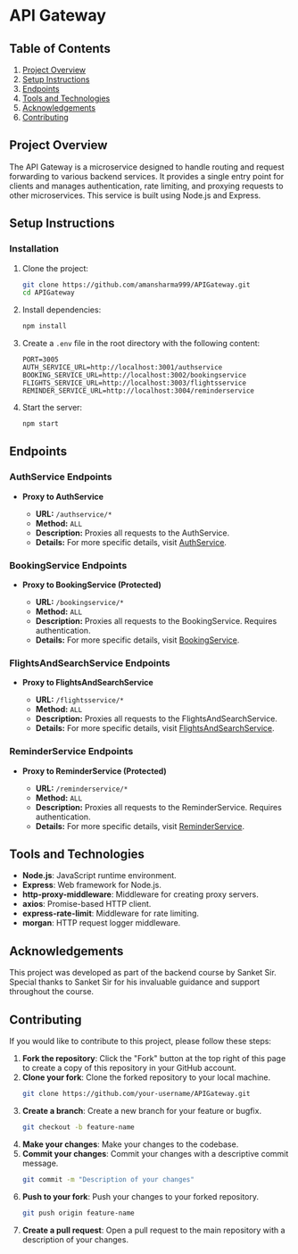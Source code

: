 # API Gateway

## Table of Contents

1. [Project Overview](#project-overview)
2. [Setup Instructions](#setup-instructions)
3. [Endpoints](#endpoints)
4. [Tools and Technologies](#tools-and-technologies)
5. [Acknowledgements](#acknowledgements)
6. [Contributing](#contributing)

## Project Overview

The API Gateway is a microservice designed to handle routing and request forwarding to various backend services. It provides a single entry point for clients and manages authentication, rate limiting, and proxying requests to other microservices. This service is built using Node.js and Express.

## Setup Instructions

### Installation

1. Clone the project:

   ```sh
   git clone https://github.com/amansharma999/APIGateway.git
   cd APIGateway
   ```

2. Install dependencies:

   ```sh
   npm install
   ```

3. Create a `.env` file in the root directory with the following content:

   ```env
   PORT=3005
   AUTH_SERVICE_URL=http://localhost:3001/authservice
   BOOKING_SERVICE_URL=http://localhost:3002/bookingservice
   FLIGHTS_SERVICE_URL=http://localhost:3003/flightsservice
   REMINDER_SERVICE_URL=http://localhost:3004/reminderservice
   ```

4. Start the server:

   ```sh
   npm start
   ```

## Endpoints

### AuthService Endpoints

- **Proxy to AuthService**

  - **URL:** `/authservice/*`
  - **Method:** `ALL`
  - **Description:** Proxies all requests to the AuthService.
  - **Details:** For more specific details, visit [AuthService](https://github.com/amansharma999/AuthService).

### BookingService Endpoints

- **Proxy to BookingService (Protected)**

  - **URL:** `/bookingservice/*`
  - **Method:** `ALL`
  - **Description:** Proxies all requests to the BookingService. Requires authentication.
  - **Details:** For more specific details, visit [BookingService](https://github.com/amansharma999/BookingService).

### FlightsAndSearchService Endpoints

- **Proxy to FlightsAndSearchService**

  - **URL:** `/flightsservice/*`
  - **Method:** `ALL`
  - **Description:** Proxies all requests to the FlightsAndSearchService.
  - **Details:** For more specific details, visit [FlightsAndSearchService](https://github.com/amansharma999/FlightsAndSearchService).

### ReminderService Endpoints

- **Proxy to ReminderService (Protected)**

  - **URL:** `/reminderservice/*`
  - **Method:** `ALL`
  - **Description:** Proxies all requests to the ReminderService. Requires authentication.
  - **Details:** For more specific details, visit [ReminderService](https://github.com/amansharma999/ReminderService).

## Tools and Technologies

- **Node.js**: JavaScript runtime environment.
- **Express**: Web framework for Node.js.
- **http-proxy-middleware**: Middleware for creating proxy servers.
- **axios**: Promise-based HTTP client.
- **express-rate-limit**: Middleware for rate limiting.
- **morgan**: HTTP request logger middleware.

## Acknowledgements

This project was developed as part of the backend course by Sanket Sir. Special thanks to Sanket Sir for his invaluable guidance and support throughout the course.

## Contributing

If you would like to contribute to this project, please follow these steps:

1. **Fork the repository**: Click the "Fork" button at the top right of this page to create a copy of this repository in your GitHub account.
2. **Clone your fork**: Clone the forked repository to your local machine.
   ```sh
   git clone https://github.com/your-username/APIGateway.git
   ```
3. **Create a branch**: Create a new branch for your feature or bugfix.
   ```sh
   git checkout -b feature-name
   ```
4. **Make your changes**: Make your changes to the codebase.
5. **Commit your changes**: Commit your changes with a descriptive commit message.
   ```sh
   git commit -m "Description of your changes"
   ```
6. **Push to your fork**: Push your changes to your forked repository.
   ```sh
   git push origin feature-name
   ```
7. **Create a pull request**: Open a pull request to the main repository with a description of your changes.
